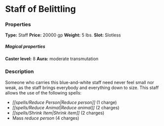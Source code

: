 ﻿---
Title: "Staff of Belittling"
Type: "Staff"
Price: "20000 gp"
Weight: "5 lbs."
Slot: "Slotless"
Caster level: "8"
Aura: "moderate transmutation"
Description: |
  "Someone who carries this blue-and-white staff need never feel small nor weak, as the staff brings everybody and everything down to size. This staff allows the use of the following spells:"
Crafting cost: "10000 gp"
Sources: "['Ultimate Equipment']"
---

# Staff of Belittling

### Properties

**Type:** Staff **Price:** 20000 gp **Weight:** 5 lbs. **Slot:** Slotless

##### Magical properties

**Caster level:** 8 **Aura:** moderate transmutation

### Description

Someone who carries this blue-and-white staff need never feel small nor weak, as the staff brings everybody and everything down to size. This staff allows the use of the following spells:

* _[[spells/Reduce Person|Reduce person]]_ (1 charge)
* _[[spells/Reduce Animal|Reduce animal]]_ (2 charges)
* _[[spells/Shrink Item|Shrink item]]_ (2 charges)
* Mass _reduce person_ (4 charges)